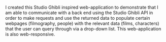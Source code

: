 
I created this Studio Ghibli inspired web-application to demonstrate that I am able to communicate with a back end using the Studio Ghibli API  in 
order to make requests and use the returned data to populate certain webpages (filmography, 
people) with the relevant data (films, characters) that the user can query through via a drop-down
list.
This web-application is also web-responsive.
